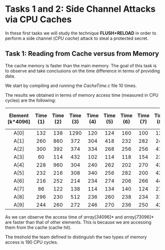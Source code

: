 # Tasks 1 and 2: Side Channel Attacks via CPU Caches

In these first tasks we will study the technique **FLUSH+RELOAD** in order to perform a side channel (*CPU cache*) attack to steal a protected secret.


## Task 1: Reading from Cache versus from Memory

The cache memory is faster than the main memory. The goal of this task is to observe and take conclusions on the time difference in terms of providing data.

We start by compiling and running the *CacheTime.c* file 10 times.

The results we obtained in terms of memory access time (measured in CPU cycles) are the following:

| Element [k*4096]     | Time (1) | Time (2) | Time (3) | Time (4)     | Time (5) | Time (6)  | Time (7) | Time (8)  | Time (9) | Time (10)  | Average Time Taken |  
| :----:       |  :----:  |   :----: |  :----:  |    :----:    |   :----: |  :----:   |  :----:  |   :----:  | :----:   |   :----:   |       :----:       |
| A[0]      | 132    | 138|1290    | 120        | 124 |160     | 100    | 126|  104    | 174| **245**       |
| A[1]       |  260   | 860|372    | 304       | 418| 232     | 282    | 242| 288     | 1174| **443**        |
| A[2]       | 300    | 392|374    | 334        | 268|256     | 256    | 416| 264     | 278|   **314**   |
| A[3]       | 60    | 114|432    | 102        | 114|118     | 154    | 234| 124     | 168|      **162**   |
| A[4]       | 228    | 960| 304   | 240        | 262 |202     |  270   | 428| 260    | 308|      **346**   | 
| A[5]       |   232  | 216|308    |  340       | 256|  282   | 200    | 422| 234     | 282|      **277**   |
| A[6]       | 216    | 252|214    |    234     | 274|  206    | 266    | 448| 276     | 390 |      **278**   |
| A[7]       | 86    | 122|138    |     114    | 134| 140     | 124    | 278| 114     | 168 |      **142**   |
| A[8]       | 296    | 230|512    | 236       | 260| 238     |  234  | 372| 278     |  306| **296**         |
| A[9]       | 244   | 260|272    | 246        | 270|  236    | 250    | 420| 240     | 274| **295**        |

As we can observe the access time of *array[3*4096]* and *array[7*3096]* are faster than that of other elements. This is because we are accessing them from the cache (cache hit).

The treshold the team defined to distinguish the two types of memory access is 190 CPU cycles.












